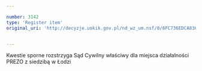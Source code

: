 ```yaml
---

number: 3142
type: 'Register item'
original_uri: 'http://decyzje.uokik.gov.pl/nd_wz_um.nsf/0/6FC736EDCA836E8DC12579F80045B31F?OpenDocument'


---
```


Kwestie sporne rozstrzyga Sąd Cywilny właściwy dla miejsca działalności PREZO z siedzibą w Łodzi
